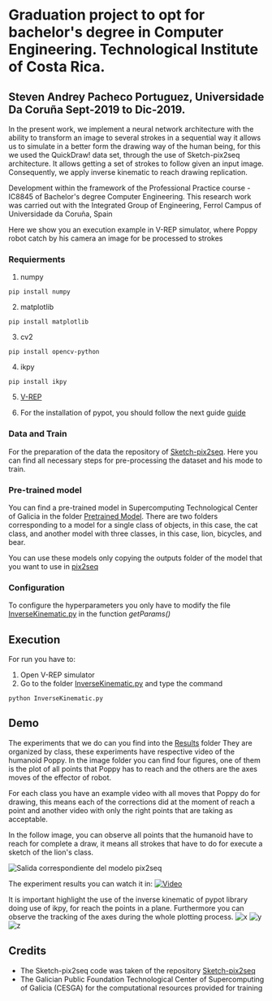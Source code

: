 # Graduation project to opt for bachelor's degree in Computer Engineering. Technological Institute of Costa Rica. 
## Steven Andrey Pacheco Portuguez, Universidade Da Coruña Sept-2019 to Dic-2019.
In the present work, we implement a neural network architecture with the ability to transform an image to several strokes in a sequential way it allows us to simulate in a better form the drawing way of the human being, for this we used the QuickDraw! data set, through the use of Sketch-pix2seq architecture. It allows getting a set of strokes to follow given an input image. Consequently, we apply inverse kinematic to reach drawing replication.

Development within the framework of the Professional Practice course - IC8845 of Bachelor's degree Computer Engineering. This research work was carried out with the Integrated Group of Engineering, Ferrol Campus of Universidade da Coruña, Spain

Here we show you an execution example in V-REP simulator, where Poppy robot catch by his camera an image for be processed to strokes

### Requierments
1. numpy
```
pip install numpy
```
2. matplotlib
```
pip install matplotlib
```
3. cv2
```
pip install opencv-python 
```
4. ikpy
```
pip install ikpy
```
5. [V-REP](./V-REP_PRO_EDU_V3_6_2_Ubuntu16_04)

6. For the installation of pypot, you should follow the next guide [guide](./Poppy/README.md)

### Data and Train
For the preparation of the data the repository of [Sketch-pix2seq](https://github.com/MarkMoHR/sketch-pix2seq). Here you can find all necessary steps for pre-processing the dataset and his mode to train.

### Pre-trained model
You can find a pre-trained model in Supercomputing Technological Center of Galicia in the folder [Pretrained Model](./InverseKinematic/code/Pretrained_model). There are two folders corresponding to a model for a single class of objects, in this case, the cat class, and another model with three classes, in this case, lion, bicycles, and bear.

You can use these models only copying the outputs folder of the model that you want to use in [pix2seq](./InverseKinematic/code/pix2seq)

### Configuration
To configure the hyperparameters you only have to modify the file [InverseKinematic.py](./InverseKinematic/code/InverseKinematic.py) in the function *getParams()*

## Execution
For run you have to:
1. Open V-REP simulator
2. Go to the folder [InverseKinematic.py](./InverseKinematic/code) and type the command
```
python InverseKinematic.py
 ```
 ## Demo
 The experiments that we do can you find into the [Results](./Results) folder They are organized by class, these experiments have respective video of the humanoid Poppy. In the image folder you can find four figures, one of them is the plot of all points that Poppy has to reach and the others are the axes moves of the effector of robot.

 For each class you have an example video with all moves that Poppy do for drawing, this means each of the corrections did at the moment of reach a point and another video with only the right points that are taking as acceptable. 

 In the follow image, you can observe all points that the humanoid have to reach for complete a draw, it means all strokes that have to do for execute a sketch of the lion's class.

 ![Salida correspondiente del modelo pix2seq](./Results/Lion_class/Experiment_1/images/figure_lion_1_1.png)

The experiment results you can watch it in:
[![Video](./Results/Lion_class/Experiment_1/video/caption.png)](https://youtu.be/_Hf7IB0OtLY)

It is important highlight the use of the inverse kinematic of pypot library doing use of ikpy, for reach the points in a plane. Furthermore you can observe the tracking of the axes during the whole plotting process.
![x](./Results/Lion_class/Experiment_1/images/figure_lion_1_2.png)
![y](./Results/Lion_class/Experiment_1/images/figure_lion_1_3.png)
![z](./Results/Lion_class/Experiment_1/images/figure_lion_1_4.png)
## Credits
- The Sketch-pix2seq code was taken of the repository [Sketch-pix2seq](https://github.com/MarkMoHR/sketch-pix2seq)
- The Galician Public Foundation Technological Center of Supercomputing of Galicia (CESGA) for the computational resources provided for training